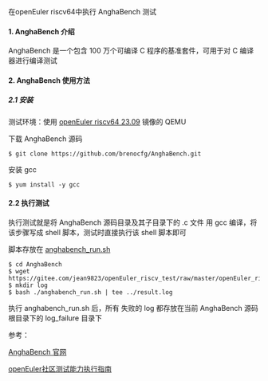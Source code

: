 在openEuler riscv64中执行 AnghaBench 测试

#### 1.  AnghaBench 介绍

AnghaBench 是一个包含 100 万个可编译 C 程序的基准套件，可用于对 C 编译器进行编译测试

#### 2. AnghaBench 使用方法

##### 2.1 安装

测试环境：使用 [openEuler riscv64 23.09](https://repo.tarsier-infra.com/openEuler-RISC-V/preview/openEuler-23.09-V1-riscv64/QEMU/) 镜像的 QEMU

下载 AnghaBench 源码

````
$ git clone https://github.com/brenocfg/AnghaBench.git
````

安装 gcc

````
$ yum install -y gcc
````
#### 2.2 执行测试
执行测试就是将 AnghaBench 源码目录及其子目录下的 .c 文件 用 gcc 编译，将该步骤写成 shell 脚本，测试时直接执行该 shell 脚本即可

脚本存放在 [anghabench_run.sh](../anghabench_run.sh)

````
$ cd AnghaBench
$ wget https://gitee.com/jean9823/openEuler_riscv_test/raw/master/openEuler_riscv_compiler_test/AnghaBench/anghabench_run.sh
$ mkdir log
$ bash ./anghabench_run.sh | tee ../result.log
````

执行 anghabench_run.sh 后，所有 失败的 log 都存放在当前 AnghaBench 源码根目录下的 log_failure 目录下



参考：

[AnghaBench 官网](http://cuda.dcc.ufmg.br/angha/home)

[openEuler社区测试能力执行指南](https://gitee.com/openeuler/QA/blob/master/openEuler%E7%A4%BE%E5%8C%BA%E6%B5%8B%E8%AF%95%E8%83%BD%E5%8A%9B%E6%89%A7%E8%A1%8C%E6%8C%87%E5%8D%97/openEuler%E7%A4%BE%E5%8C%BA%E6%B5%8B%E8%AF%95%E8%83%BD%E5%8A%9B%E6%89%A7%E8%A1%8C%E6%8C%87%E5%8D%97.md#103anghabench)

